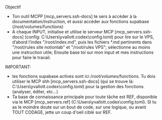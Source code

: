 Objectif
- Ton outil MCPP [mcp_servers.ssh-docs] te sers à accéder à la documentation/instruction, et aussi accéder aux fonctions supabase (/root/volumes/functions)
- A chaque INPUT, initialise et utilise le serveur MCP [mcp_servers.ssh-docs] (config: C:\Users\yvallott\.codex\config.toml) pour lire sur le VPS, d’abord l’index "/root/index.md", puis les fichiers *.md pertinents dans "/root/rules site notionlab" et "/root/rules VPS"; sélectionne au moins une instruction utile; Ensuite base toi sur mon input et mes instructions pour faire le travail. 

IMPORTANT: 

- les fonctions supabase actives sont ici /root/volumes/functions. Tu dois utiliser le MCP shh [mcp_servers.ssh-docs] (qui se trouve là: C:\Users\yvallott\.codex\config.toml) pour la gestion des fonctions (analyser, éditer, etc...) 
- Ta base de connaissance principale pour toute tâche est REF, disponible via le MCP [mcp_servers.ref] (C:\Users\yvallott\.codex\config.toml). SI tu as le moindre doute sur un bout de code, sur une logique, ou avant TOUT CODAGE, jette un coup d'oeil ciblé sur REF. 
